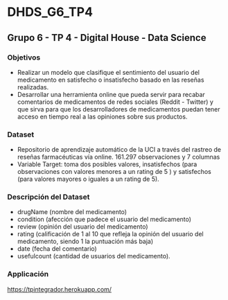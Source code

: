 # DHDS_G6_TP4

## Grupo 6 - TP 4 - Digital House - Data Science

### Objetivos
- Realizar un modelo que clasifique el sentimiento del usuario del medicamento en satisfecho o insatisfecho basado en las reseñas realizadas. 
- Desarrollar una herramienta online que pueda servir para recabar comentarios de medicamentos de redes sociales (Reddit - Twitter) y que sirva para que los desarrolladores de medicamentos puedan tener acceso en tiempo real a las opiniones sobre sus productos.

### Dataset
- Repositorio de aprendizaje automático de la UCI a través del rastreo de reseñas farmacéuticas vía online. 161.297 observaciones y 7 columnas 
- Variable Target: toma dos posibles valores, insatisfechos (para observaciones con valores menores a un rating de 5 ) y satisfechos (para valores mayores o iguales a un rating de 5).

### Descripción del Dataset
- drugName (nombre del medicamento)
- condition (afección que padece el usuario del medicamento)
- review (opinión del usuario del medicamento)
- rating (calificación de 1 al 10 que refleja la opinión del usuario del medicamento, siendo 1 la puntuación más baja)
- date (fecha del comentario)
- usefulcount  (cantidad de usuarios del medicamento).


### Applicación
https://tpintegrador.herokuapp.com/


